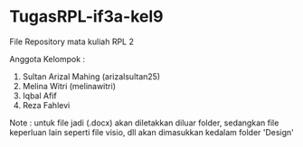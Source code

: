 # TugasRPL-if3a-kel9
File Repository mata kuliah RPL 2

Anggota Kelompok :
  1. Sultan Arizal Mahing (arizalsultan25)
  2. Melina Witri (melinawitri)
  3. Iqbal Afif
  4. Reza Fahlevi
  
Note : untuk file jadi (.docx) akan diletakkan diluar folder, sedangkan file keperluan lain seperti file visio, dll akan dimasukkan kedalam folder 'Design' 

